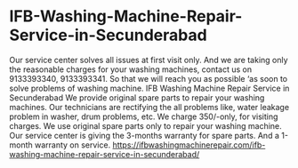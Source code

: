 # IFB-Washing-Machine-Repair-Service-in-Secunderabad
  Our service center solves all issues at first visit only. And we are taking only the reasonable charges for your washing machines, contact us on 9133393340, 9133393341. So that we will reach you as possible ‘as soon to solve problems of washing machine. IFB Washing Machine Repair Service in Secunderabad  We provide original spare parts to repair your washing machines. Our technicians are rectifying the all problems like, water leakage problem in washer, drum problems, etc. We charge 350/-only, for visiting charges. We use original spare parts only to repair your washing machine. Our service center is giving the 3-months warranty for spare parts.  And a 1-month warranty on service. https://ifbwashingmachinerepair.com/ifb-washing-machine-repair-service-in-secunderabad/
